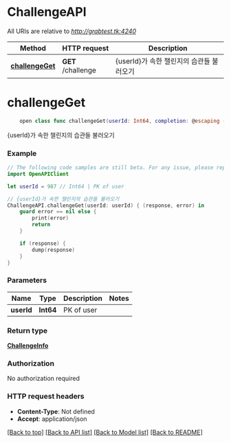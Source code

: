 # ChallengeAPI

All URIs are relative to *http://grabtest.tk:4240*

Method | HTTP request | Description
------------- | ------------- | -------------
[**challengeGet**](ChallengeAPI.md#challengeget) | **GET** /challenge | {userId}가 속한 챌린지의 습관들 불러오기


# **challengeGet**
```swift
    open class func challengeGet(userId: Int64, completion: @escaping (_ data: ChallengeInfo?, _ error: Error?) -> Void)
```

{userId}가 속한 챌린지의 습관들 불러오기

### Example 
```swift
// The following code samples are still beta. For any issue, please report via http://github.com/OpenAPITools/openapi-generator/issues/new
import OpenAPIClient

let userId = 987 // Int64 | PK of user

// {userId}가 속한 챌린지의 습관들 불러오기
ChallengeAPI.challengeGet(userId: userId) { (response, error) in
    guard error == nil else {
        print(error)
        return
    }

    if (response) {
        dump(response)
    }
}
```

### Parameters

Name | Type | Description  | Notes
------------- | ------------- | ------------- | -------------
 **userId** | **Int64** | PK of user | 

### Return type

[**ChallengeInfo**](ChallengeInfo.md)

### Authorization

No authorization required

### HTTP request headers

 - **Content-Type**: Not defined
 - **Accept**: application/json

[[Back to top]](#) [[Back to API list]](../README.md#documentation-for-api-endpoints) [[Back to Model list]](../README.md#documentation-for-models) [[Back to README]](../README.md)

